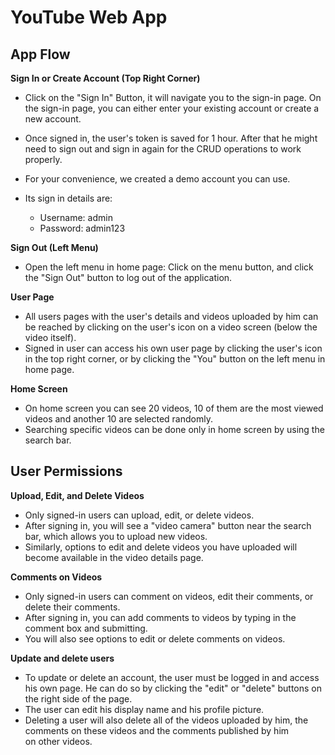 # YouTube Web App

## App Flow

**Sign In or Create Account (Top Right Corner)**

* Click on the "Sign In" Button, it will navigate you to the sign-in page.
  On the sign-in page, you can either enter your existing account or create a new account.

* Once signed in, the user's token is saved for 1 hour. After that he might need to sign out and sign in again for the CRUD operations to work properly.

* For your convenience, we created a demo account you can use.
* Its sign in details are:
    - Username: admin
    - Password: admin123

**Sign Out (Left Menu)**
* Open the left menu in home page:
  Click on the menu button, and click the "Sign Out" button to log out of the application.

**User Page**
* All users pages with the user's details and videos uploaded by him can be reached by clicking on the user's icon on a video screen (below the video itself).
* Signed in user can access his own user page by clicking the user's icon in the top right corner, or by clicking the "You" button on the left menu in home page.

**Home Screen**
* On home screen you can see 20 videos, 10 of them are the most viewed videos and another 10 are selected randomly.
* Searching specific videos can be done only in home screen by using the search bar.

## User Permissions

**Upload, Edit, and Delete Videos**
* Only signed-in users can upload, edit, or delete videos.
* After signing in, you will see a "video camera" button near the search bar, which allows you to upload new videos.
* Similarly, options to edit and delete videos you have uploaded will become available in the video details page.

**Comments on Videos**
* Only signed-in users can comment on videos, edit their comments, or delete their comments.
* After signing in, you can add comments to videos by typing in the comment box and submitting.
* You will also see options to edit or delete comments on videos.

**Update and delete users**
* To update or delete an account, the user must be logged in and access his own page. He can do so by clicking the "edit" or "delete" buttons on the right side of the page.
* The user can edit his display name and his profile picture.
* Deleting a user will also delete all of the videos uploaded by him, the comments on these videos and the comments published by him on other videos.
